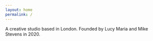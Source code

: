 ```yaml
---
layout: home
permalink: /
---
```

A creative studio based in London. Founded by Lucy Maria and Mike Stevens in 2020.
